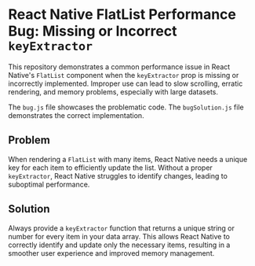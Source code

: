 # React Native FlatList Performance Bug: Missing or Incorrect `keyExtractor`

This repository demonstrates a common performance issue in React Native's `FlatList` component when the `keyExtractor` prop is missing or incorrectly implemented.  Improper use can lead to slow scrolling, erratic rendering, and memory problems, especially with large datasets.

The `bug.js` file showcases the problematic code. The `bugSolution.js` file demonstrates the correct implementation.

## Problem

When rendering a `FlatList` with many items, React Native needs a unique key for each item to efficiently update the list.  Without a proper `keyExtractor`, React Native struggles to identify changes, leading to suboptimal performance.

## Solution

Always provide a `keyExtractor` function that returns a unique string or number for every item in your data array. This allows React Native to correctly identify and update only the necessary items, resulting in a smoother user experience and improved memory management.